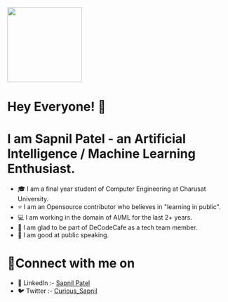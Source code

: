 <img src="https://github.com/SAPNILPATEL/Core-Team-Members/assets/87861899/c638adb3-082c-47bf-90cd-c57afc00dfeb" width="170" height="170"/>

# **Hey Everyone!** 👋

# **I am Sapnil Patel - an Artificial Intelligence / Machine Learning Enthusiast.**
* 🎓 I am a final year student of Computer Engineering at Charusat University.
* ⭐ I am an Opensource contributor who believes in "learning in public".
* :computer: I am working in the domain of AI/ML for the last 2+ years.
* 🍵 I am glad to be part of DeCodeCafe as a tech team member.
* :microphone: I am good at public speaking.

# 🔗**Connect with me on**
* 👥 LinkedIn :- [Sapnil Patel](https://www.linkedin.com/in/sapnilpatel/)
* 🐦 Twitter  :- [Curious_Sapnil](https://twitter.com/Curious_Sapnil) 
